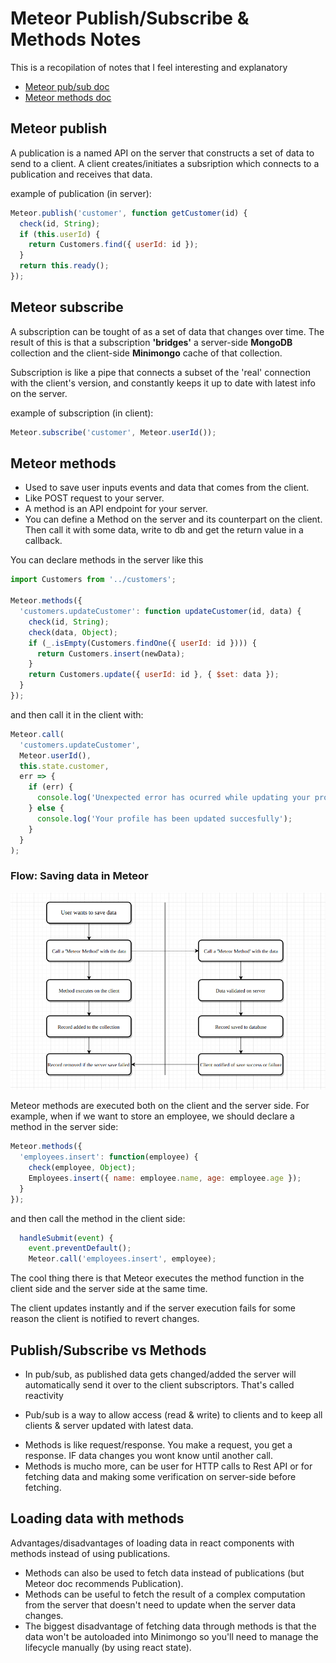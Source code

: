 # Meteor Publish/Subscribe & Methods Notes

This is a recopilation of notes that I feel interesting and explanatory

* [Meteor pub/sub doc](https://docs.meteor.com/api/pubsub.html)
* [Meteor methods doc](https://guide.meteor.com/methods.html)

## Meteor publish

A publication is a named API on the server that constructs a set of data to send to a client. A client creates/initiates a subsription which connects to a publication and receives that data.

example of publication (in server):

```javascript
Meteor.publish('customer', function getCustomer(id) {
  check(id, String);
  if (this.userId) {
    return Customers.find({ userId: id });
  }
  return this.ready();
});
```

## Meteor subscribe

A subscription can be tought of as a set of data that changes over time.
The result of this is that a subscription **'bridges'** a server-side **MongoDB** collection and the client-side **Minimongo** cache of that collection.

Subscription is like a pipe that connects a subset of the 'real' connection with the client's version, and constantly keeps it up to date with latest info on the server.

example of subscription (in client):

```javascript
Meteor.subscribe('customer', Meteor.userId());
```

## Meteor methods

* Used to save user inputs events and data that comes from the client.
* Like POST request to your server.
* A method is an API endpoint for your server.
* You can define a Method on the server and its counterpart on the client. Then call it with some data, write to db and get the return value in a callback.

You can declare methods in the server like this

```javascript
import Customers from '../customers';

Meteor.methods({
  'customers.updateCustomer': function updateCustomer(id, data) {
    check(id, String);
    check(data, Object);
    if (_.isEmpty(Customers.findOne({ userId: id }))) {
      return Customers.insert(newData);
    }
    return Customers.update({ userId: id }, { $set: data });
  }
});
```

and then call it in the client with:

```javascript
Meteor.call(
  'customers.updateCustomer',
  Meteor.userId(),
  this.state.customer,
  err => {
    if (err) {
      console.log('Unexpected error has ocurred while updating your profile.');
    } else {
      console.log('Your profile has been updated succesfully');
    }
  }
);
```

### Flow: Saving data in Meteor

![diagram](method-diagram.png "Meteor methods securely saving data")

Meteor methods are executed both on the client and the server side.
For example, when if we want to store an employee, we should declare a method in the server side:

```javascript
Meteor.methods({
  'employees.insert': function(employee) {
    check(employee, Object);
    Employees.insert({ name: employee.name, age: employee.age });
  }
});
```

and then call the method in the client side:

```javascript
  handleSubmit(event) {
    event.preventDefault();
    Meteor.call('employees.insert', employee);
```

The cool thing there is that Meteor executes the method function in the client side and the server side at the same time.

The client updates instantly and if the server execution fails for some reason the client is notified to revert changes.

## Publish/Subscribe vs Methods

* In pub/sub, as published data gets changed/added the server will automatically send it over to the client subscriptors. That's called reactivity

- Pub/sub is a way to allow access (read & write) to clients and to keep all clients & server updated with latest data.

* Methods is like request/response. You make a request, you get a response. IF data changes you wont know until another call.
* Methods is mucho more, can be user for HTTP calls to Rest API or for fetching data and making some verification on server-side before fetching.

## Loading data with methods

Advantages/disadvantages of loading data in react components with methods instead of using publications.

* Methods can also be used to fetch data instead of publications (but Meteor doc recommends Publication).
* Methods can be useful to fetch the result of a complex computation from the server that doesn't need to update when the server data changes.
* The biggest disadvantage of fetching data through methods is that the data won't be autoloaded into Minimongo so you'll need to manage the lifecycle manually (by using react state).
